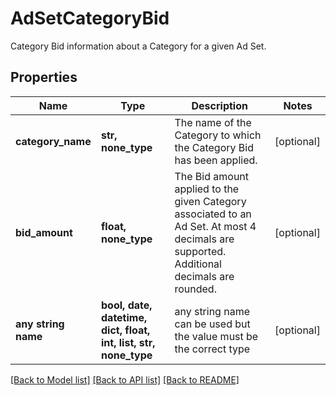 # AdSetCategoryBid

Category Bid information about a Category for a given Ad Set.

## Properties
Name | Type | Description | Notes
------------ | ------------- | ------------- | -------------
**category_name** | **str, none_type** | The name of the Category to which the Category Bid has been applied. | [optional] 
**bid_amount** | **float, none_type** | The Bid amount applied to the given Category associated to an Ad Set. At most 4 decimals are supported. Additional decimals are rounded. | [optional] 
**any string name** | **bool, date, datetime, dict, float, int, list, str, none_type** | any string name can be used but the value must be the correct type | [optional]

[[Back to Model list]](../README.md#documentation-for-models) [[Back to API list]](../README.md#documentation-for-api-endpoints) [[Back to README]](../README.md)


